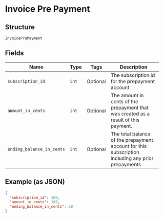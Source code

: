 
# Invoice Pre Payment

## Structure

`InvoicePrePayment`

## Fields

| Name | Type | Tags | Description |
|  --- | --- | --- | --- |
| `subscription_id` | `int` | Optional | The subscription id for the prepayment account |
| `amount_in_cents` | `int` | Optional | The amount in cents of the prepayment that was created as a result of this payment. |
| `ending_balance_in_cents` | `int` | Optional | The total balance of the prepayment account for this subscription including any prior prepayments |

## Example (as JSON)

```json
{
  "subscription_id": 180,
  "amount_in_cents": 100,
  "ending_balance_in_cents": 60
}
```

